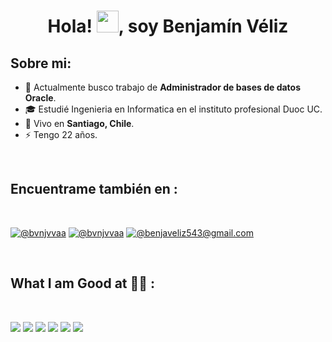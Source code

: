 <h1 align="center">Hola! <img src="https://media.giphy.com/media/hvRJCLFzcasrR4ia7z/giphy.gif" width="35">, soy Benjamín Véliz</h1>

## Sobre mi:

- 🏢 Actualmente busco trabajo de **Administrador de bases de datos Oracle**.
- 🎓 Estudié Ingenieria en Informatica en el instituto profesional Duoc UC.
- 🏡 Vivo en **Santiago, Chile**.
- ⚡ Tengo 22 años.

<br>

## Encuentrame también en :

<br>

[![@bvnjvvaa](https://img.icons8.com/fluency/48/000000/instagram-new.png "@bvnjvvaa")](https://www.instagram.com/bvnjvvaa/)
[![@bvnjvvaa](https://img.icons8.com/fluency/48/000000/linkedin.png "@benjaminveliz/)")](https://www.linkedin.com/in/benjaminveliz/) 
[![@benjaveliz543@gmail.com](https://img.icons8.com/fluency/48/000000/apple-mail.png "@benjaveliz543@gmail.com")](benjaveliz543@gmail.com)

<br>

## What I am Good at 🧑‍💻 :

<br>

<img src="https://img.icons8.com/color/48/000000/html-5--v1.png"/> <img src="https://img.icons8.com/color/48/000000/css3.png"/> <img src="https://img.icons8.com/color/48/000000/javascript--v1.png"/> <img src="https://img.icons8.com/office/48/000000/react.png"/> <img src="https://img.icons8.com/color/48/000000/nextjs.png"/> 
<img src="https://img.icons8.com/color/48/000000/java-coffee-cup-logo--v1.png"/> 

<br>
